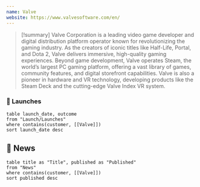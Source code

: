 ```yaml
---
name: Valve
website: https://www.valvesoftware.com/en/
---
```



>[!summary]
Valve Corporation is a leading video game developer and digital distribution platform operator known for revolutionizing the gaming industry. As the creators of iconic titles like Half-Life, Portal, and Dota 2, Valve delivers immersive, high-quality gaming experiences. Beyond game development, Valve operates Steam, the world’s largest PC gaming platform, offering a vast library of games, community features, and digital storefront capabilities. Valve is also a pioneer in hardware and VR technology, developing products like the Steam Deck and the cutting-edge Valve Index VR system.


### 🚀 Launches

```dataview
table launch_date, outcome
from "Launch/Launches"
where contains(customer, [[Valve]])
sort launch_date desc
```
## 📰 News
```dataview
table title as "Title", published as "Published"
from "News"
where contains(customer, [[Valve]])
sort published desc
```
